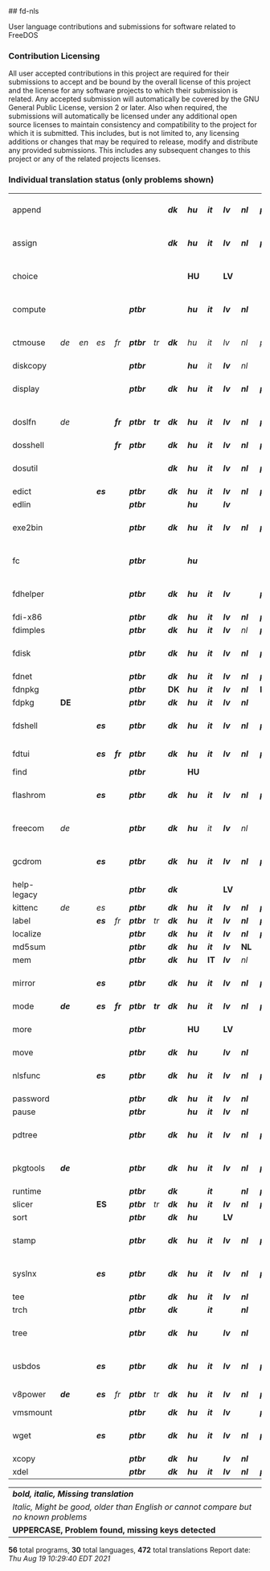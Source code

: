 <html><body>
## fd-nls

User language contributions and submissions for software related to FreeDOS

### Contribution Licensing

All user accepted contributions in this project are required for their
submissions to accept and be bound by the overall license of this project and
the license for any software projects to which their submission is related.
Any accepted submission will automatically be covered by the GNU General
Public License, version 2 or later. Also when required, the submissions will
automatically be licensed under any additional open source licenses to
maintain consistency and compatibility to the project for which it is
submitted. This includes, but is not limited to, any licensing additions or
changes that may be required to release, modify and distribute any provided
submissions. This includes any subsequent changes to this project or any of
the related projects licenses.

### Individual translation status (only problems shown)
<table>
<tr><td>append</td><td>&nbsp;</td><td>&nbsp;</td><td>&nbsp;</td><td>&nbsp;</td><td>&nbsp;</td><td>&nbsp;</td><td><b><i>dk</i></b></td><td><b><i>hu</i></b></td><td><b><i>it</i></b></td><td><b><i>lv</i></b></td><td><b><i>nl</i></b></td><td><b><i>pl</i></b></td><td><b><i>pt</i></b></td><td><b><i>sl</i></b></td><td><b><i>sv</i></b></td><td><b><i>cz</i></b></td><td><b><i>ru</i></b></td><td><b><i>br</i></b></td><td><b><i>sk</i></b></td><td><b><i>da</i></b></td><td><b><i>eo</i></b></td><td><b><i>eu</i></b></td><td><b><i>fi</i></b></td><td><b><i>is</i></b></td><td><b><i>ja</i></b></td><td><b><i>la</i></b></td><td><b><i>no</i></b></td><td><b><i>si</i></b></td><td><b><i>rs</i></b></td><td><b><i>ua</i></b></td><td><i>(compare 'help' manually)</i></td></tr>
<tr><td>assign</td><td>&nbsp;</td><td>&nbsp;</td><td>&nbsp;</td><td>&nbsp;</td><td>&nbsp;</td><td>&nbsp;</td><td><b><i>dk</i></b></td><td><b><i>hu</i></b></td><td><b><i>it</i></b></td><td><b><i>lv</i></b></td><td><b><i>nl</i></b></td><td><b><i>pl</i></b></td><td><b><i>pt</i></b></td><td><b><i>sl</i></b></td><td><b><i>sv</i></b></td><td><b><i>cz</i></b></td><td><b><i>ru</i></b></td><td><b><i>br</i></b></td><td><b><i>sk</i></b></td><td><b><i>da</i></b></td><td><b><i>eo</i></b></td><td><b><i>eu</i></b></td><td><b><i>fi</i></b></td><td><b><i>is</i></b></td><td><b><i>ja</i></b></td><td><b><i>la</i></b></td><td><b><i>no</i></b></td><td><b><i>si</i></b></td><td><b><i>rs</i></b></td><td><b><i>ua</i></b></td><td><i>(compare 'help' manually)</i></td></tr>
<tr><td>choice</td><td>&nbsp;</td><td>&nbsp;</td><td>&nbsp;</td><td>&nbsp;</td><td>&nbsp;</td><td>&nbsp;</td><td>&nbsp;</td><td><b>HU</b></td><td>&nbsp;</td><td><b>LV</b></td><td>&nbsp;</td><td>&nbsp;</td><td>&nbsp;</td><td>&nbsp;</td><td><b>SV</b></td><td><b><i>cz</i></b></td><td><b><i>ru</i></b></td><td><b><i>br</i></b></td><td><b><i>sk</i></b></td><td><b><i>da</i></b></td><td><b><i>eo</i></b></td><td><b><i>eu</i></b></td><td><b><i>fi</i></b></td><td><b><i>is</i></b></td><td><b><i>ja</i></b></td><td><b><i>la</i></b></td><td><b><i>no</i></b></td><td><b><i>si</i></b></td><td><b><i>rs</i></b></td><td><b><i>ua</i></b></td><td><i>(compare 'help' manually)</i></td></tr>
<tr><td>compute</td><td>&nbsp;</td><td>&nbsp;</td><td>&nbsp;</td><td>&nbsp;</td><td><b><i>ptbr</i></b></td><td>&nbsp;</td><td>&nbsp;</td><td><b><i>hu</i></b></td><td><b><i>it</i></b></td><td><b><i>lv</i></b></td><td><b><i>nl</i></b></td><td>&nbsp;</td><td>&nbsp;</td><td>&nbsp;</td><td><b><i>sv</i></b></td><td>&nbsp;</td><td><i>ru</i></td><td><b><i>br</i></b></td><td><b><i>sk</i></b></td><td><b><i>da</i></b></td><td><b><i>eo</i></b></td><td><b><i>eu</i></b></td><td><b><i>fi</i></b></td><td><b><i>is</i></b></td><td><b><i>ja</i></b></td><td><b><i>la</i></b></td><td><b><i>no</i></b></td><td><b><i>si</i></b></td><td><b><i>rs</i></b></td><td><b><i>ua</i></b></td><td><i>(compare 'nls' manually)</i></td></tr>
<tr><td>ctmouse</td><td><i>de</i></td><td><i>en</i></td><td><i>es</i></td><td><i>fr</i></td><td><b><i>ptbr</i></b></td><td><i>tr</i></td><td><b><i>dk</i></b></td><td><i>hu</i></td><td><i>it</i></td><td><i>lv</i></td><td><i>nl</i></td><td><i>pl</i></td><td><i>pt</i></td><td><b><i>sl</i></b></td><td><b><i>sv</i></b></td><td><b><i>cz</i></b></td><td><b><i>ru</i></b></td><td><i>br</i></td><td><i>sk</i></td><td><b><i>da</i></b></td><td><b><i>eo</i></b></td><td><b><i>eu</i></b></td><td><b><i>fi</i></b></td><td><b><i>is</i></b></td><td><b><i>ja</i></b></td><td><b><i>la</i></b></td><td><b><i>no</i></b></td><td><b><i>si</i></b></td><td><b><i>rs</i></b></td><td><b><i>ua</i></b></td><td><i>(compare 'source' manually)</i></td></tr>
<tr><td>diskcopy</td><td>&nbsp;</td><td>&nbsp;</td><td>&nbsp;</td><td>&nbsp;</td><td><b><i>ptbr</i></b></td><td>&nbsp;</td><td>&nbsp;</td><td><b><i>hu</i></b></td><td><i>it</i></td><td><b><i>lv</i></b></td><td><i>nl</i></td><td>&nbsp;</td><td><b><i>pt</i></b></td><td>&nbsp;</td><td><b><i>sv</i></b></td><td><b><i>cz</i></b></td><td><b><i>ru</i></b></td><td><b><i>br</i></b></td><td><b><i>sk</i></b></td><td><b><i>da</i></b></td><td><b><i>eo</i></b></td><td><b><i>eu</i></b></td><td><b><i>fi</i></b></td><td><b><i>is</i></b></td><td><b><i>ja</i></b></td><td><b><i>la</i></b></td><td><b><i>no</i></b></td><td><b><i>si</i></b></td><td><b><i>rs</i></b></td><td><b><i>ua</i></b></td><td><b><i>!!</i></b></td></tr>
<tr><td>display</td><td>&nbsp;</td><td>&nbsp;</td><td>&nbsp;</td><td>&nbsp;</td><td><b><i>ptbr</i></b></td><td>&nbsp;</td><td><b><i>dk</i></b></td><td><b><i>hu</i></b></td><td><b><i>it</i></b></td><td><b><i>lv</i></b></td><td><b><i>nl</i></b></td><td><b><i>pl</i></b></td><td><b><i>pt</i></b></td><td><b><i>sl</i></b></td><td><b><i>sv</i></b></td><td><b><i>cz</i></b></td><td><b><i>ru</i></b></td><td><b><i>br</i></b></td><td><b><i>sk</i></b></td><td><b><i>da</i></b></td><td><b><i>eo</i></b></td><td><b><i>eu</i></b></td><td><b><i>fi</i></b></td><td><b><i>is</i></b></td><td><b><i>ja</i></b></td><td><b><i>la</i></b></td><td><b><i>no</i></b></td><td><b><i>si</i></b></td><td><b><i>rs</i></b></td><td><b><i>ua</i></b></td><td><i>(compare 'source' manually)</i></td></tr>
<tr><td>doslfn</td><td><i>de</i></td><td>&nbsp;</td><td>&nbsp;</td><td><b><i>fr</i></b></td><td><b><i>ptbr</i></b></td><td><b><i>tr</i></b></td><td><b><i>dk</i></b></td><td><b><i>hu</i></b></td><td><b><i>it</i></b></td><td><b><i>lv</i></b></td><td><b><i>nl</i></b></td><td><b><i>pl</i></b></td><td><b><i>pt</i></b></td><td><b><i>sl</i></b></td><td><b><i>sv</i></b></td><td><b><i>cz</i></b></td><td><b><i>ru</i></b></td><td><b><i>br</i></b></td><td><b><i>sk</i></b></td><td><b><i>da</i></b></td><td><b><i>eo</i></b></td><td><b><i>eu</i></b></td><td><b><i>fi</i></b></td><td><b><i>is</i></b></td><td><b><i>ja</i></b></td><td><b><i>la</i></b></td><td><b><i>no</i></b></td><td><b><i>si</i></b></td><td><b><i>rs</i></b></td><td><b><i>ua</i></b></td><td><i>(compare 'help' manually)</i></td></tr>
<tr><td>dosshell</td><td>&nbsp;</td><td>&nbsp;</td><td>&nbsp;</td><td><b><i>fr</i></b></td><td><b><i>ptbr</i></b></td><td>&nbsp;</td><td><b><i>dk</i></b></td><td><b><i>hu</i></b></td><td><b><i>it</i></b></td><td><b><i>lv</i></b></td><td><b><i>nl</i></b></td><td><b><i>pl</i></b></td><td><b><i>pt</i></b></td><td><b><i>sl</i></b></td><td><b><i>sv</i></b></td><td><b><i>cz</i></b></td><td><b><i>ru</i></b></td><td><b><i>br</i></b></td><td><b><i>sk</i></b></td><td><b><i>da</i></b></td><td><b><i>eo</i></b></td><td><b><i>eu</i></b></td><td><b><i>fi</i></b></td><td><b><i>is</i></b></td><td><b><i>ja</i></b></td><td><b><i>la</i></b></td><td><b><i>no</i></b></td><td><b><i>si</i></b></td><td><b><i>rs</i></b></td><td><b><i>ua</i></b></td><td><b><i>!!</i></b></td></tr>
<tr><td>dosutil</td><td>&nbsp;</td><td>&nbsp;</td><td>&nbsp;</td><td>&nbsp;</td><td>&nbsp;</td><td>&nbsp;</td><td><b><i>dk</i></b></td><td><b><i>hu</i></b></td><td><b><i>it</i></b></td><td><b><i>lv</i></b></td><td><b><i>nl</i></b></td><td><b><i>pl</i></b></td><td><b><i>pt</i></b></td><td><b><i>sl</i></b></td><td><b><i>sv</i></b></td><td><b><i>cz</i></b></td><td><b><i>ru</i></b></td><td><b><i>br</i></b></td><td><b><i>sk</i></b></td><td><b><i>da</i></b></td><td><b><i>eo</i></b></td><td><b><i>eu</i></b></td><td><b><i>fi</i></b></td><td><b><i>is</i></b></td><td><b><i>ja</i></b></td><td><b><i>la</i></b></td><td><b><i>no</i></b></td><td><b><i>si</i></b></td><td><b><i>rs</i></b></td><td><b><i>ua</i></b></td><td><i>(compare 'help' manually)</i></td></tr>
<tr><td>edict</td><td>&nbsp;</td><td>&nbsp;</td><td><b><i>es</i></b></td><td>&nbsp;</td><td><b><i>ptbr</i></b></td><td>&nbsp;</td><td><b><i>dk</i></b></td><td><b><i>hu</i></b></td><td><b><i>it</i></b></td><td><b><i>lv</i></b></td><td><b><i>nl</i></b></td><td><b><i>pl</i></b></td><td><b><i>pt</i></b></td><td><b><i>sl</i></b></td><td><b><i>sv</i></b></td><td><b><i>cz</i></b></td><td><b><i>ru</i></b></td><td><b><i>br</i></b></td><td><b><i>sk</i></b></td><td><b><i>da</i></b></td><td><b><i>eo</i></b></td><td><b><i>eu</i></b></td><td><b><i>fi</i></b></td><td><b><i>is</i></b></td><td><b><i>ja</i></b></td><td><b><i>la</i></b></td><td><b><i>no</i></b></td><td><b><i>si</i></b></td><td><b><i>rs</i></b></td><td><b><i>ua</i></b></td><td><b><i>!!</i></b></td></tr>
<tr><td>edlin</td><td>&nbsp;</td><td>&nbsp;</td><td>&nbsp;</td><td>&nbsp;</td><td><b><i>ptbr</i></b></td><td>&nbsp;</td><td>&nbsp;</td><td><b><i>hu</i></b></td><td>&nbsp;</td><td><b><i>lv</i></b></td><td>&nbsp;</td><td>&nbsp;</td><td>&nbsp;</td><td>&nbsp;</td><td>&nbsp;</td><td><b><i>cz</i></b></td><td><b><i>ru</i></b></td><td><b><i>br</i></b></td><td><b><i>sk</i></b></td><td>&nbsp;</td><td>&nbsp;</td><td>&nbsp;</td><td>&nbsp;</td><td>&nbsp;</td><td><b>JA</b></td><td>&nbsp;</td><td>&nbsp;</td><td><b><i>si</i></b></td><td><b><i>rs</i></b></td><td><b><i>ua</i></b></td><td><b><i>!!</i></b></td></tr>
<tr><td>exe2bin</td><td>&nbsp;</td><td>&nbsp;</td><td>&nbsp;</td><td>&nbsp;</td><td><b><i>ptbr</i></b></td><td>&nbsp;</td><td><b><i>dk</i></b></td><td><b><i>hu</i></b></td><td><b><i>it</i></b></td><td><b><i>lv</i></b></td><td><b><i>nl</i></b></td><td><b><i>pl</i></b></td><td><b><i>pt</i></b></td><td><b><i>sl</i></b></td><td><b><i>sv</i></b></td><td><b><i>cz</i></b></td><td><b><i>ru</i></b></td><td><b><i>br</i></b></td><td><b><i>sk</i></b></td><td><b><i>da</i></b></td><td><b><i>eo</i></b></td><td><b><i>eu</i></b></td><td><b><i>fi</i></b></td><td><b><i>is</i></b></td><td><b><i>ja</i></b></td><td><b><i>la</i></b></td><td><b><i>no</i></b></td><td><b><i>si</i></b></td><td><b><i>rs</i></b></td><td><b><i>ua</i></b></td><td><i>(compare 'help' manually)</i></td></tr>
<tr><td>fc</td><td>&nbsp;</td><td>&nbsp;</td><td>&nbsp;</td><td>&nbsp;</td><td><b><i>ptbr</i></b></td><td>&nbsp;</td><td>&nbsp;</td><td><b><i>hu</i></b></td><td>&nbsp;</td><td>&nbsp;</td><td>&nbsp;</td><td>&nbsp;</td><td><b><i>pt</i></b></td><td>&nbsp;</td><td>&nbsp;</td><td><b><i>cz</i></b></td><td><b><i>ru</i></b></td><td><b><i>br</i></b></td><td><b><i>sk</i></b></td><td><b><i>da</i></b></td><td><b><i>eo</i></b></td><td><b><i>eu</i></b></td><td><b><i>fi</i></b></td><td><b><i>is</i></b></td><td><b><i>ja</i></b></td><td><b><i>la</i></b></td><td><b><i>no</i></b></td><td><b><i>si</i></b></td><td><b><i>rs</i></b></td><td><b><i>ua</i></b></td><td><i>(compare 'help' manually)</i></td></tr>
<tr><td>fdhelper</td><td>&nbsp;</td><td>&nbsp;</td><td>&nbsp;</td><td>&nbsp;</td><td><b><i>ptbr</i></b></td><td>&nbsp;</td><td><b><i>dk</i></b></td><td><b><i>hu</i></b></td><td><b><i>it</i></b></td><td><b><i>lv</i></b></td><td>&nbsp;</td><td><b><i>pl</i></b></td><td><b><i>pt</i></b></td><td><b><i>sl</i></b></td><td><b><i>sv</i></b></td><td><b><i>cz</i></b></td><td><b><i>ru</i></b></td><td><b><i>br</i></b></td><td><b><i>sk</i></b></td><td><b><i>da</i></b></td><td>&nbsp;</td><td><b><i>eu</i></b></td><td><b><i>fi</i></b></td><td><b><i>is</i></b></td><td><b><i>ja</i></b></td><td><b><i>la</i></b></td><td><b><i>no</i></b></td><td><b><i>si</i></b></td><td><b><i>rs</i></b></td><td><b><i>ua</i></b></td><td><i>(compare 'help' manually)</i></td></tr>
<tr><td>fdi-x86</td><td>&nbsp;</td><td>&nbsp;</td><td>&nbsp;</td><td>&nbsp;</td><td><b><i>ptbr</i></b></td><td>&nbsp;</td><td><b><i>dk</i></b></td><td><b><i>hu</i></b></td><td><b><i>it</i></b></td><td><b><i>lv</i></b></td><td><b><i>nl</i></b></td><td><b><i>pl</i></b></td><td><b><i>pt</i></b></td><td><b><i>sl</i></b></td><td><b><i>sv</i></b></td><td><b><i>cz</i></b></td><td><b><i>ru</i></b></td><td><b><i>br</i></b></td><td><b><i>sk</i></b></td><td><b><i>da</i></b></td><td><b><i>eo</i></b></td><td><b><i>eu</i></b></td><td><b><i>fi</i></b></td><td><b><i>is</i></b></td><td><b><i>ja</i></b></td><td><b><i>la</i></b></td><td><b><i>no</i></b></td><td><b><i>si</i></b></td><td><b><i>rs</i></b></td><td><b><i>ua</i></b></td><td><b><i>!!</i></b></td></tr>
<tr><td>fdimples</td><td>&nbsp;</td><td>&nbsp;</td><td>&nbsp;</td><td>&nbsp;</td><td><b><i>ptbr</i></b></td><td>&nbsp;</td><td><b><i>dk</i></b></td><td><b><i>hu</i></b></td><td><b><i>it</i></b></td><td><b><i>lv</i></b></td><td><i>nl</i></td><td><b><i>pl</i></b></td><td><b><i>pt</i></b></td><td><b><i>sl</i></b></td><td><b><i>sv</i></b></td><td><b><i>cz</i></b></td><td><i>ru</i></td><td><b><i>br</i></b></td><td><b><i>sk</i></b></td><td><b><i>da</i></b></td><td>&nbsp;</td><td><b><i>eu</i></b></td><td><b><i>fi</i></b></td><td><b><i>is</i></b></td><td><b><i>ja</i></b></td><td><b><i>la</i></b></td><td><b><i>no</i></b></td><td><b><i>si</i></b></td><td><b><i>rs</i></b></td><td><b><i>ua</i></b></td><td><b><i>!!</i></b></td></tr>
<tr><td>fdisk</td><td>&nbsp;</td><td>&nbsp;</td><td>&nbsp;</td><td>&nbsp;</td><td><b><i>ptbr</i></b></td><td>&nbsp;</td><td><b><i>dk</i></b></td><td><b><i>hu</i></b></td><td><b><i>it</i></b></td><td><b><i>lv</i></b></td><td><b><i>nl</i></b></td><td><b><i>pl</i></b></td><td><b><i>pt</i></b></td><td><b><i>sl</i></b></td><td><b><i>sv</i></b></td><td><b><i>cz</i></b></td><td><b><i>ru</i></b></td><td><b><i>br</i></b></td><td><b><i>sk</i></b></td><td><b><i>da</i></b></td><td><b><i>eo</i></b></td><td><b><i>eu</i></b></td><td><b><i>fi</i></b></td><td><b><i>is</i></b></td><td><b><i>ja</i></b></td><td><b><i>la</i></b></td><td><b><i>no</i></b></td><td><b><i>si</i></b></td><td><b><i>rs</i></b></td><td><b><i>ua</i></b></td><td><i>(compare 'help' manually)</i></td></tr>
<tr><td>fdnet</td><td>&nbsp;</td><td>&nbsp;</td><td>&nbsp;</td><td>&nbsp;</td><td><b><i>ptbr</i></b></td><td>&nbsp;</td><td><b><i>dk</i></b></td><td><b><i>hu</i></b></td><td><b><i>it</i></b></td><td><b><i>lv</i></b></td><td><b><i>nl</i></b></td><td><b><i>pl</i></b></td><td><b><i>pt</i></b></td><td><b><i>sl</i></b></td><td><b><i>sv</i></b></td><td><b><i>cz</i></b></td><td><b><i>ru</i></b></td><td><b><i>br</i></b></td><td><b><i>sk</i></b></td><td><b><i>da</i></b></td><td><b><i>eo</i></b></td><td><b><i>eu</i></b></td><td><b><i>fi</i></b></td><td><b><i>is</i></b></td><td><b><i>ja</i></b></td><td><b><i>la</i></b></td><td><b><i>no</i></b></td><td><b><i>si</i></b></td><td><b><i>rs</i></b></td><td><b><i>ua</i></b></td><td><b><i>!!</i></b></td></tr>
<tr><td>fdnpkg</td><td>&nbsp;</td><td>&nbsp;</td><td>&nbsp;</td><td>&nbsp;</td><td><b><i>ptbr</i></b></td><td>&nbsp;</td><td><b>DK</b></td><td><b><i>hu</i></b></td><td><b><i>it</i></b></td><td><b><i>lv</i></b></td><td><b><i>nl</i></b></td><td><b>PL</b></td><td><b><i>pt</i></b></td><td><b>SL</b></td><td><b><i>sv</i></b></td><td><b><i>cz</i></b></td><td><b><i>ru</i></b></td><td><b><i>br</i></b></td><td><b><i>sk</i></b></td><td><b><i>da</i></b></td><td><b><i>eo</i></b></td><td><b><i>eu</i></b></td><td><b><i>fi</i></b></td><td><b><i>is</i></b></td><td><b><i>ja</i></b></td><td><b><i>la</i></b></td><td><b><i>no</i></b></td><td><b>SI</b></td><td><b><i>rs</i></b></td><td><b><i>ua</i></b></td><td><b><i>!!</i></b></td></tr>
<tr><td>fdpkg</td><td><b>DE</b></td><td>&nbsp;</td><td>&nbsp;</td><td>&nbsp;</td><td><b><i>ptbr</i></b></td><td>&nbsp;</td><td><b><i>dk</i></b></td><td><b><i>hu</i></b></td><td><b><i>it</i></b></td><td><b><i>lv</i></b></td><td><b><i>nl</i></b></td><td>&nbsp;</td><td><b><i>pt</i></b></td><td><b><i>sl</i></b></td><td><b><i>sv</i></b></td><td><b><i>cz</i></b></td><td><b><i>ru</i></b></td><td><b><i>br</i></b></td><td><b><i>sk</i></b></td><td><b><i>da</i></b></td><td><b><i>eo</i></b></td><td><b><i>eu</i></b></td><td><b><i>fi</i></b></td><td><b><i>is</i></b></td><td><b><i>ja</i></b></td><td><b><i>la</i></b></td><td><b><i>no</i></b></td><td><b><i>si</i></b></td><td><b><i>rs</i></b></td><td><b><i>ua</i></b></td><td><b><i>!!</i></b></td></tr>
<tr><td>fdshell</td><td>&nbsp;</td><td>&nbsp;</td><td><b><i>es</i></b></td><td>&nbsp;</td><td><b><i>ptbr</i></b></td><td>&nbsp;</td><td><b><i>dk</i></b></td><td><b><i>hu</i></b></td><td><b><i>it</i></b></td><td><b><i>lv</i></b></td><td><b><i>nl</i></b></td><td><b><i>pl</i></b></td><td><b><i>pt</i></b></td><td><b><i>sl</i></b></td><td><b><i>sv</i></b></td><td><b><i>cz</i></b></td><td><b><i>ru</i></b></td><td><b><i>br</i></b></td><td><b><i>sk</i></b></td><td><b><i>da</i></b></td><td><b><i>eo</i></b></td><td><b><i>eu</i></b></td><td><b><i>fi</i></b></td><td><b><i>is</i></b></td><td><b><i>ja</i></b></td><td><b><i>la</i></b></td><td><b><i>no</i></b></td><td><b><i>si</i></b></td><td><b><i>rs</i></b></td><td><b><i>ua</i></b></td><td><i>(compare 'help' manually)</i></td></tr>
<tr><td>fdtui</td><td>&nbsp;</td><td>&nbsp;</td><td><b><i>es</i></b></td><td><b><i>fr</i></b></td><td><b><i>ptbr</i></b></td><td>&nbsp;</td><td><b><i>dk</i></b></td><td><b><i>hu</i></b></td><td><b><i>it</i></b></td><td><b><i>lv</i></b></td><td><b><i>nl</i></b></td><td><b><i>pl</i></b></td><td><b><i>pt</i></b></td><td><b><i>sl</i></b></td><td><b><i>sv</i></b></td><td><b><i>cz</i></b></td><td><b><i>ru</i></b></td><td><b><i>br</i></b></td><td><b><i>sk</i></b></td><td><b><i>da</i></b></td><td><b><i>eo</i></b></td><td><b><i>eu</i></b></td><td><b><i>fi</i></b></td><td><b><i>is</i></b></td><td><b><i>ja</i></b></td><td><b><i>la</i></b></td><td><b><i>no</i></b></td><td><b><i>si</i></b></td><td><b><i>rs</i></b></td><td><b><i>ua</i></b></td><td><i>(compare manually)</i></td></tr>
<tr><td>find</td><td>&nbsp;</td><td>&nbsp;</td><td>&nbsp;</td><td>&nbsp;</td><td><b><i>ptbr</i></b></td><td>&nbsp;</td><td>&nbsp;</td><td><b>HU</b></td><td>&nbsp;</td><td>&nbsp;</td><td>&nbsp;</td><td>&nbsp;</td><td>&nbsp;</td><td>&nbsp;</td><td><b>SV</b></td><td><b><i>cz</i></b></td><td>&nbsp;</td><td><b><i>br</i></b></td><td><b><i>sk</i></b></td><td><b><i>da</i></b></td><td><b><i>eo</i></b></td><td><b><i>eu</i></b></td><td><b><i>fi</i></b></td><td><b><i>is</i></b></td><td><b><i>ja</i></b></td><td><b><i>la</i></b></td><td><b><i>no</i></b></td><td><b><i>si</i></b></td><td><b><i>rs</i></b></td><td><b><i>ua</i></b></td><td><b><i>!!</i></b></td></tr>
<tr><td>flashrom</td><td>&nbsp;</td><td>&nbsp;</td><td><b><i>es</i></b></td><td>&nbsp;</td><td><b><i>ptbr</i></b></td><td>&nbsp;</td><td><b><i>dk</i></b></td><td><b><i>hu</i></b></td><td><b><i>it</i></b></td><td><b><i>lv</i></b></td><td><b><i>nl</i></b></td><td><b><i>pl</i></b></td><td><b><i>pt</i></b></td><td><b><i>sl</i></b></td><td><b><i>sv</i></b></td><td><b><i>cz</i></b></td><td><b><i>ru</i></b></td><td><b><i>br</i></b></td><td><b><i>sk</i></b></td><td><b><i>da</i></b></td><td><b><i>eo</i></b></td><td><b><i>eu</i></b></td><td><b><i>fi</i></b></td><td><b><i>is</i></b></td><td><b><i>ja</i></b></td><td><b><i>la</i></b></td><td><b><i>no</i></b></td><td><b><i>si</i></b></td><td><b><i>rs</i></b></td><td><b><i>ua</i></b></td><td><i>(compare 'help' manually)</i></td></tr>
<tr><td>freecom</td><td><i>de</i></td><td>&nbsp;</td><td>&nbsp;</td><td>&nbsp;</td><td><b><i>ptbr</i></b></td><td>&nbsp;</td><td><b><i>dk</i></b></td><td><b><i>hu</i></b></td><td><i>it</i></td><td><b><i>lv</i></b></td><td><i>nl</i></td><td>&nbsp;</td><td><b><i>pt</i></b></td><td><i>sl</i></td><td><i>sv</i></td><td><b><i>cz</i></b></td><td><i>ru</i></td><td><b><i>br</i></b></td><td><b><i>sk</i></b></td><td><b><i>da</i></b></td><td><b><i>eo</i></b></td><td><b><i>eu</i></b></td><td><b><i>fi</i></b></td><td><b><i>is</i></b></td><td><b><i>ja</i></b></td><td><b><i>la</i></b></td><td><b><i>no</i></b></td><td><b><i>si</i></b></td><td><i>rs</i></td><td><i>ua</i></td><td><i>(compare 'source' manually)</i></td></tr>
<tr><td>gcdrom</td><td>&nbsp;</td><td>&nbsp;</td><td><b><i>es</i></b></td><td>&nbsp;</td><td><b><i>ptbr</i></b></td><td>&nbsp;</td><td><b><i>dk</i></b></td><td><b><i>hu</i></b></td><td><b><i>it</i></b></td><td><b><i>lv</i></b></td><td><b><i>nl</i></b></td><td><b><i>pl</i></b></td><td><b><i>pt</i></b></td><td><b><i>sl</i></b></td><td><b><i>sv</i></b></td><td><b><i>cz</i></b></td><td><b><i>ru</i></b></td><td><b><i>br</i></b></td><td><b><i>sk</i></b></td><td><b><i>da</i></b></td><td><b><i>eo</i></b></td><td><b><i>eu</i></b></td><td><b><i>fi</i></b></td><td><b><i>is</i></b></td><td><b><i>ja</i></b></td><td><b><i>la</i></b></td><td><b><i>no</i></b></td><td><b><i>si</i></b></td><td><b><i>rs</i></b></td><td><b><i>ua</i></b></td><td><i>(compare 'source' manually)</i></td></tr>
<tr><td>help-legacy</td><td>&nbsp;</td><td>&nbsp;</td><td>&nbsp;</td><td>&nbsp;</td><td><b><i>ptbr</i></b></td><td>&nbsp;</td><td><b><i>dk</i></b></td><td>&nbsp;</td><td>&nbsp;</td><td><b>LV</b></td><td>&nbsp;</td><td>&nbsp;</td><td>&nbsp;</td><td>&nbsp;</td><td><b><i>sv</i></b></td><td><b><i>cz</i></b></td><td>&nbsp;</td><td><b><i>br</i></b></td><td><b><i>sk</i></b></td><td><b><i>da</i></b></td><td><b><i>eo</i></b></td><td><b><i>eu</i></b></td><td><b><i>fi</i></b></td><td><b><i>is</i></b></td><td><b><i>ja</i></b></td><td><b><i>la</i></b></td><td><b><i>no</i></b></td><td><b><i>si</i></b></td><td><b><i>rs</i></b></td><td><b><i>ua</i></b></td><td><b><i>!!</i></b></td></tr>
<tr><td>kittenc</td><td><i>de</i></td><td>&nbsp;</td><td><i>es</i></td><td>&nbsp;</td><td><b><i>ptbr</i></b></td><td>&nbsp;</td><td><b><i>dk</i></b></td><td><b><i>hu</i></b></td><td><b><i>it</i></b></td><td><b><i>lv</i></b></td><td><b><i>nl</i></b></td><td><b><i>pl</i></b></td><td><b><i>pt</i></b></td><td><b><i>sl</i></b></td><td><b><i>sv</i></b></td><td><b><i>cz</i></b></td><td><b><i>ru</i></b></td><td><b><i>br</i></b></td><td><b><i>sk</i></b></td><td><b><i>da</i></b></td><td><b><i>eo</i></b></td><td><b><i>eu</i></b></td><td><b><i>fi</i></b></td><td><b><i>is</i></b></td><td><b><i>ja</i></b></td><td><b><i>la</i></b></td><td><b><i>no</i></b></td><td><b><i>si</i></b></td><td><b><i>rs</i></b></td><td><b><i>ua</i></b></td><td><b><i>!!</i></b></td></tr>
<tr><td>label</td><td>&nbsp;</td><td>&nbsp;</td><td><b><i>es</i></b></td><td><i>fr</i></td><td><b><i>ptbr</i></b></td><td><i>tr</i></td><td><b><i>dk</i></b></td><td><b><i>hu</i></b></td><td><b><i>it</i></b></td><td><b><i>lv</i></b></td><td><b><i>nl</i></b></td><td><b><i>pl</i></b></td><td><b><i>pt</i></b></td><td><b><i>sl</i></b></td><td><b><i>sv</i></b></td><td><b><i>cz</i></b></td><td><b><i>ru</i></b></td><td><b><i>br</i></b></td><td><b><i>sk</i></b></td><td><b><i>da</i></b></td><td><b><i>eo</i></b></td><td><b><i>eu</i></b></td><td><b><i>fi</i></b></td><td><b><i>is</i></b></td><td><b><i>ja</i></b></td><td><b><i>la</i></b></td><td><b><i>no</i></b></td><td><b><i>si</i></b></td><td><b><i>rs</i></b></td><td><b><i>ua</i></b></td><td><b><i>!!</i></b></td></tr>
<tr><td>localize</td><td>&nbsp;</td><td>&nbsp;</td><td>&nbsp;</td><td>&nbsp;</td><td><b><i>ptbr</i></b></td><td>&nbsp;</td><td><b><i>dk</i></b></td><td><b><i>hu</i></b></td><td><b><i>it</i></b></td><td><b><i>lv</i></b></td><td><b><i>nl</i></b></td><td><b><i>pl</i></b></td><td><b><i>pt</i></b></td><td><b><i>sl</i></b></td><td><b><i>sv</i></b></td><td><b><i>cz</i></b></td><td><b><i>ru</i></b></td><td><b><i>br</i></b></td><td><b><i>sk</i></b></td><td><b><i>da</i></b></td><td><b><i>eo</i></b></td><td><b><i>eu</i></b></td><td><b><i>fi</i></b></td><td><b><i>is</i></b></td><td><b><i>ja</i></b></td><td><b><i>la</i></b></td><td><b><i>no</i></b></td><td><b><i>si</i></b></td><td><b><i>rs</i></b></td><td><b><i>ua</i></b></td><td><b><i>!!</i></b></td></tr>
<tr><td>md5sum</td><td>&nbsp;</td><td>&nbsp;</td><td>&nbsp;</td><td>&nbsp;</td><td><b><i>ptbr</i></b></td><td>&nbsp;</td><td><b><i>dk</i></b></td><td><b><i>hu</i></b></td><td><b><i>it</i></b></td><td><b><i>lv</i></b></td><td><b>NL</b></td><td>&nbsp;</td><td><b><i>pt</i></b></td><td><b><i>sl</i></b></td><td><b><i>sv</i></b></td><td><b><i>cz</i></b></td><td><b><i>ru</i></b></td><td><b><i>br</i></b></td><td><b><i>sk</i></b></td><td><b><i>da</i></b></td><td><b><i>eo</i></b></td><td><b><i>eu</i></b></td><td><b><i>fi</i></b></td><td><b><i>is</i></b></td><td><b><i>ja</i></b></td><td><b><i>la</i></b></td><td><b><i>no</i></b></td><td><b><i>si</i></b></td><td><b><i>rs</i></b></td><td><b><i>ua</i></b></td><td><b><i>!!</i></b></td></tr>
<tr><td>mem</td><td>&nbsp;</td><td>&nbsp;</td><td>&nbsp;</td><td>&nbsp;</td><td><b><i>ptbr</i></b></td><td>&nbsp;</td><td><b><i>dk</i></b></td><td><b><i>hu</i></b></td><td><b>IT</b></td><td><b><i>lv</i></b></td><td><i>nl</i></td><td>&nbsp;</td><td><b><i>pt</i></b></td><td>&nbsp;</td><td><b><i>sv</i></b></td><td><b><i>cz</i></b></td><td><b><i>ru</i></b></td><td><b><i>br</i></b></td><td><b><i>sk</i></b></td><td><b><i>da</i></b></td><td><b><i>eo</i></b></td><td><b><i>eu</i></b></td><td><b><i>fi</i></b></td><td><b><i>is</i></b></td><td><b><i>ja</i></b></td><td><b><i>la</i></b></td><td><b><i>no</i></b></td><td><b><i>si</i></b></td><td><b><i>rs</i></b></td><td><b><i>ua</i></b></td><td><b><i>!!</i></b></td></tr>
<tr><td>mirror</td><td>&nbsp;</td><td>&nbsp;</td><td><b><i>es</i></b></td><td>&nbsp;</td><td><b><i>ptbr</i></b></td><td>&nbsp;</td><td><b><i>dk</i></b></td><td><b><i>hu</i></b></td><td><b><i>it</i></b></td><td><b><i>lv</i></b></td><td><b><i>nl</i></b></td><td><b><i>pl</i></b></td><td><b><i>pt</i></b></td><td><b><i>sl</i></b></td><td><b><i>sv</i></b></td><td><b><i>cz</i></b></td><td><b><i>ru</i></b></td><td><b><i>br</i></b></td><td><b><i>sk</i></b></td><td><b><i>da</i></b></td><td><b><i>eo</i></b></td><td><b><i>eu</i></b></td><td><b><i>fi</i></b></td><td><b><i>is</i></b></td><td><b><i>ja</i></b></td><td><b><i>la</i></b></td><td><b><i>no</i></b></td><td><b><i>si</i></b></td><td><b><i>rs</i></b></td><td><b><i>ua</i></b></td><td><i>(compare 'help' manually)</i></td></tr>
<tr><td>mode</td><td><b><i>de</i></b></td><td>&nbsp;</td><td><b><i>es</i></b></td><td><b><i>fr</i></b></td><td><b><i>ptbr</i></b></td><td><b><i>tr</i></b></td><td><b><i>dk</i></b></td><td><b><i>hu</i></b></td><td><b><i>it</i></b></td><td><b><i>lv</i></b></td><td><b><i>nl</i></b></td><td><b><i>pl</i></b></td><td><b><i>pt</i></b></td><td><b><i>sl</i></b></td><td><b><i>sv</i></b></td><td><b><i>cz</i></b></td><td><b><i>ru</i></b></td><td><b><i>br</i></b></td><td><b><i>sk</i></b></td><td><b><i>da</i></b></td><td><b><i>eo</i></b></td><td><b><i>eu</i></b></td><td><b><i>fi</i></b></td><td><b><i>is</i></b></td><td><b><i>ja</i></b></td><td><b><i>la</i></b></td><td><b><i>no</i></b></td><td><b><i>si</i></b></td><td><b><i>rs</i></b></td><td><b><i>ua</i></b></td><td><b><i>!!</i></b></td></tr>
<tr><td>more</td><td>&nbsp;</td><td>&nbsp;</td><td>&nbsp;</td><td>&nbsp;</td><td><b><i>ptbr</i></b></td><td>&nbsp;</td><td>&nbsp;</td><td><b>HU</b></td><td>&nbsp;</td><td><b>LV</b></td><td>&nbsp;</td><td>&nbsp;</td><td>&nbsp;</td><td>&nbsp;</td><td><b>SV</b></td><td><b><i>cz</i></b></td><td>&nbsp;</td><td><b><i>br</i></b></td><td><b><i>sk</i></b></td><td><b><i>da</i></b></td><td>&nbsp;</td><td><b><i>eu</i></b></td><td><b><i>fi</i></b></td><td><b><i>is</i></b></td><td><b><i>ja</i></b></td><td><b><i>la</i></b></td><td><b><i>no</i></b></td><td><b><i>si</i></b></td><td><b><i>rs</i></b></td><td><b><i>ua</i></b></td><td><i>(compare 'help' manually)</i></td></tr>
<tr><td>move</td><td>&nbsp;</td><td>&nbsp;</td><td>&nbsp;</td><td>&nbsp;</td><td><b><i>ptbr</i></b></td><td>&nbsp;</td><td><b><i>dk</i></b></td><td><b><i>hu</i></b></td><td>&nbsp;</td><td><b><i>lv</i></b></td><td><b><i>nl</i></b></td><td>&nbsp;</td><td><b><i>pt</i></b></td><td>&nbsp;</td><td><b><i>sv</i></b></td><td><b><i>cz</i></b></td><td><b><i>ru</i></b></td><td><b><i>br</i></b></td><td><b><i>sk</i></b></td><td><b><i>da</i></b></td><td>&nbsp;</td><td><b><i>eu</i></b></td><td><b><i>fi</i></b></td><td><b><i>is</i></b></td><td><b><i>ja</i></b></td><td><b><i>la</i></b></td><td><b><i>no</i></b></td><td><b><i>si</i></b></td><td><b><i>rs</i></b></td><td><b><i>ua</i></b></td><td><b><i>!!</i></b></td></tr>
<tr><td>nlsfunc</td><td>&nbsp;</td><td>&nbsp;</td><td><b><i>es</i></b></td><td>&nbsp;</td><td><b><i>ptbr</i></b></td><td>&nbsp;</td><td><b><i>dk</i></b></td><td><b><i>hu</i></b></td><td><b><i>it</i></b></td><td><b><i>lv</i></b></td><td><b><i>nl</i></b></td><td><b><i>pl</i></b></td><td><b><i>pt</i></b></td><td><b><i>sl</i></b></td><td><b><i>sv</i></b></td><td><b><i>cz</i></b></td><td><b><i>ru</i></b></td><td><b><i>br</i></b></td><td><b><i>sk</i></b></td><td><b><i>da</i></b></td><td><b><i>eo</i></b></td><td><b><i>eu</i></b></td><td><b><i>fi</i></b></td><td><b><i>is</i></b></td><td><b><i>ja</i></b></td><td><b><i>la</i></b></td><td><b><i>no</i></b></td><td><b><i>si</i></b></td><td><b><i>rs</i></b></td><td><b><i>ua</i></b></td><td><i>(compare 'help' manually)</i></td></tr>
<tr><td>password</td><td>&nbsp;</td><td>&nbsp;</td><td>&nbsp;</td><td>&nbsp;</td><td><b><i>ptbr</i></b></td><td>&nbsp;</td><td><b><i>dk</i></b></td><td><b><i>hu</i></b></td><td><b><i>it</i></b></td><td><b><i>lv</i></b></td><td><b><i>nl</i></b></td><td>&nbsp;</td><td>&nbsp;</td><td><b><i>sl</i></b></td><td><b><i>sv</i></b></td><td><b><i>cz</i></b></td><td><b><i>ru</i></b></td><td><b><i>br</i></b></td><td><b><i>sk</i></b></td><td><b><i>da</i></b></td><td><b><i>eo</i></b></td><td><b><i>eu</i></b></td><td><b><i>fi</i></b></td><td><b><i>is</i></b></td><td><b><i>ja</i></b></td><td><b><i>la</i></b></td><td><b><i>no</i></b></td><td><b><i>si</i></b></td><td><b><i>rs</i></b></td><td><b><i>ua</i></b></td><td><b><i>!!</i></b></td></tr>
<tr><td>pause</td><td>&nbsp;</td><td>&nbsp;</td><td>&nbsp;</td><td>&nbsp;</td><td><b><i>ptbr</i></b></td><td>&nbsp;</td><td>&nbsp;</td><td><b><i>hu</i></b></td><td><b><i>it</i></b></td><td><b><i>lv</i></b></td><td><b><i>nl</i></b></td><td>&nbsp;</td><td>&nbsp;</td><td>&nbsp;</td><td>&nbsp;</td><td><b><i>cz</i></b></td><td>&nbsp;</td><td><b><i>br</i></b></td><td><b><i>sk</i></b></td><td><b><i>da</i></b></td><td><b><i>eo</i></b></td><td><b><i>eu</i></b></td><td><b><i>fi</i></b></td><td><b><i>is</i></b></td><td><b><i>ja</i></b></td><td><b><i>la</i></b></td><td><b><i>no</i></b></td><td><b><i>si</i></b></td><td><b><i>rs</i></b></td><td><b><i>ua</i></b></td><td><b><i>!!</i></b></td></tr>
<tr><td>pdtree</td><td>&nbsp;</td><td>&nbsp;</td><td>&nbsp;</td><td>&nbsp;</td><td><b><i>ptbr</i></b></td><td>&nbsp;</td><td><b><i>dk</i></b></td><td><b><i>hu</i></b></td><td><b><i>it</i></b></td><td><b><i>lv</i></b></td><td><b><i>nl</i></b></td><td><b><i>pl</i></b></td><td><b><i>pt</i></b></td><td><b><i>sl</i></b></td><td><b><i>sv</i></b></td><td><b><i>cz</i></b></td><td><b><i>ru</i></b></td><td><b><i>br</i></b></td><td><b><i>sk</i></b></td><td><b><i>da</i></b></td><td><b><i>eo</i></b></td><td><b><i>eu</i></b></td><td><b><i>fi</i></b></td><td><b><i>is</i></b></td><td><b><i>ja</i></b></td><td><b><i>la</i></b></td><td><b><i>no</i></b></td><td><b><i>si</i></b></td><td><b><i>rs</i></b></td><td><b><i>ua</i></b></td><td><i>(compare 'source' manually)</i></td></tr>
<tr><td>pkgtools</td><td><b><i>de</i></b></td><td>&nbsp;</td><td>&nbsp;</td><td>&nbsp;</td><td><b><i>ptbr</i></b></td><td>&nbsp;</td><td><b><i>dk</i></b></td><td><b><i>hu</i></b></td><td><b><i>it</i></b></td><td><b><i>lv</i></b></td><td><b><i>nl</i></b></td><td><b><i>pl</i></b></td><td><b><i>pt</i></b></td><td><b><i>sl</i></b></td><td><b><i>sv</i></b></td><td><b><i>cz</i></b></td><td><b><i>ru</i></b></td><td><b><i>br</i></b></td><td><b><i>sk</i></b></td><td><b><i>da</i></b></td><td><b><i>eo</i></b></td><td><b><i>eu</i></b></td><td><b><i>fi</i></b></td><td><b><i>is</i></b></td><td><b><i>ja</i></b></td><td><b><i>la</i></b></td><td><b><i>no</i></b></td><td><b><i>si</i></b></td><td><b><i>rs</i></b></td><td><b><i>ua</i></b></td><td><i>(compare 'doc' manually)</i></td></tr>
<tr><td>runtime</td><td>&nbsp;</td><td>&nbsp;</td><td>&nbsp;</td><td>&nbsp;</td><td><b><i>ptbr</i></b></td><td>&nbsp;</td><td><b><i>dk</i></b></td><td>&nbsp;</td><td><b><i>it</i></b></td><td>&nbsp;</td><td><b><i>nl</i></b></td><td><b><i>pl</i></b></td><td><b><i>pt</i></b></td><td><b><i>sl</i></b></td><td><b><i>sv</i></b></td><td><b><i>cz</i></b></td><td>&nbsp;</td><td><b><i>br</i></b></td><td><b><i>sk</i></b></td><td><b><i>da</i></b></td><td><b><i>eo</i></b></td><td><b><i>eu</i></b></td><td><b><i>fi</i></b></td><td><b><i>is</i></b></td><td><b><i>ja</i></b></td><td><b><i>la</i></b></td><td><b><i>no</i></b></td><td><b><i>si</i></b></td><td><b><i>rs</i></b></td><td><b><i>ua</i></b></td><td><b><i>!!</i></b></td></tr>
<tr><td>slicer</td><td>&nbsp;</td><td>&nbsp;</td><td><b>ES</b></td><td>&nbsp;</td><td><b><i>ptbr</i></b></td><td><i>tr</i></td><td><b><i>dk</i></b></td><td><b><i>hu</i></b></td><td><b><i>it</i></b></td><td><b><i>lv</i></b></td><td><b><i>nl</i></b></td><td><b><i>pl</i></b></td><td><b><i>pt</i></b></td><td><b><i>sl</i></b></td><td><b><i>sv</i></b></td><td><b><i>cz</i></b></td><td><b><i>ru</i></b></td><td><b><i>br</i></b></td><td><b><i>sk</i></b></td><td><b><i>da</i></b></td><td><b><i>eo</i></b></td><td><b><i>eu</i></b></td><td><b><i>fi</i></b></td><td><b><i>is</i></b></td><td><b><i>ja</i></b></td><td><b><i>la</i></b></td><td><b><i>no</i></b></td><td><b><i>si</i></b></td><td><b><i>rs</i></b></td><td><b><i>ua</i></b></td><td><b><i>!!</i></b></td></tr>
<tr><td>sort</td><td>&nbsp;</td><td>&nbsp;</td><td>&nbsp;</td><td>&nbsp;</td><td><b><i>ptbr</i></b></td><td>&nbsp;</td><td><b><i>dk</i></b></td><td><b><i>hu</i></b></td><td>&nbsp;</td><td><b>LV</b></td><td>&nbsp;</td><td>&nbsp;</td><td>&nbsp;</td><td>&nbsp;</td><td><b><i>sv</i></b></td><td><b><i>cz</i></b></td><td><b><i>ru</i></b></td><td><b><i>br</i></b></td><td><b><i>sk</i></b></td><td><b><i>da</i></b></td><td><b><i>eo</i></b></td><td><b><i>eu</i></b></td><td><b><i>fi</i></b></td><td><b><i>is</i></b></td><td><b><i>ja</i></b></td><td><b><i>la</i></b></td><td><b><i>no</i></b></td><td><b><i>si</i></b></td><td><b><i>rs</i></b></td><td><b><i>ua</i></b></td><td><b><i>!!</i></b></td></tr>
<tr><td>stamp</td><td>&nbsp;</td><td>&nbsp;</td><td>&nbsp;</td><td>&nbsp;</td><td><b><i>ptbr</i></b></td><td>&nbsp;</td><td><b><i>dk</i></b></td><td><b><i>hu</i></b></td><td><b><i>it</i></b></td><td><b><i>lv</i></b></td><td><b><i>nl</i></b></td><td><b><i>pl</i></b></td><td><b><i>pt</i></b></td><td><b><i>sl</i></b></td><td><b><i>sv</i></b></td><td><b><i>cz</i></b></td><td>&nbsp;</td><td><b><i>br</i></b></td><td><b><i>sk</i></b></td><td><b><i>da</i></b></td><td><b><i>eo</i></b></td><td><b><i>eu</i></b></td><td><b><i>fi</i></b></td><td><b><i>is</i></b></td><td><b><i>ja</i></b></td><td><b><i>la</i></b></td><td><b><i>no</i></b></td><td><b><i>si</i></b></td><td><b><i>rs</i></b></td><td><b><i>ua</i></b></td><td><i>(compare 'doc' manually)</i></td></tr>
<tr><td>syslnx</td><td>&nbsp;</td><td>&nbsp;</td><td><b><i>es</i></b></td><td>&nbsp;</td><td><b><i>ptbr</i></b></td><td>&nbsp;</td><td><b><i>dk</i></b></td><td><b><i>hu</i></b></td><td><b><i>it</i></b></td><td><b><i>lv</i></b></td><td><b><i>nl</i></b></td><td><b><i>pl</i></b></td><td><b><i>pt</i></b></td><td><b><i>sl</i></b></td><td><b><i>sv</i></b></td><td><b><i>cz</i></b></td><td><b><i>ru</i></b></td><td><b><i>br</i></b></td><td><b><i>sk</i></b></td><td><b><i>da</i></b></td><td><b><i>eo</i></b></td><td><b><i>eu</i></b></td><td><b><i>fi</i></b></td><td><b><i>is</i></b></td><td><b><i>ja</i></b></td><td><b><i>la</i></b></td><td><b><i>no</i></b></td><td><b><i>si</i></b></td><td><b><i>rs</i></b></td><td><b><i>ua</i></b></td><td><i>(compare 'help' manually)</i></td></tr>
<tr><td>tee</td><td>&nbsp;</td><td>&nbsp;</td><td>&nbsp;</td><td>&nbsp;</td><td><b><i>ptbr</i></b></td><td>&nbsp;</td><td><b><i>dk</i></b></td><td><b><i>hu</i></b></td><td><b><i>it</i></b></td><td><b><i>lv</i></b></td><td><b><i>nl</i></b></td><td>&nbsp;</td><td>&nbsp;</td><td>&nbsp;</td><td><b><i>sv</i></b></td><td><b><i>cz</i></b></td><td><b><i>ru</i></b></td><td><b><i>br</i></b></td><td><b><i>sk</i></b></td><td><b><i>da</i></b></td><td>&nbsp;</td><td><b><i>eu</i></b></td><td><b><i>fi</i></b></td><td><b><i>is</i></b></td><td><b><i>ja</i></b></td><td><b><i>la</i></b></td><td><b><i>no</i></b></td><td><b><i>si</i></b></td><td><b><i>rs</i></b></td><td><b><i>ua</i></b></td><td><b><i>!!</i></b></td></tr>
<tr><td>trch</td><td>&nbsp;</td><td>&nbsp;</td><td>&nbsp;</td><td>&nbsp;</td><td><b><i>ptbr</i></b></td><td>&nbsp;</td><td><b><i>dk</i></b></td><td>&nbsp;</td><td><b><i>it</i></b></td><td>&nbsp;</td><td><b><i>nl</i></b></td><td>&nbsp;</td><td>&nbsp;</td><td>&nbsp;</td><td><b><i>sv</i></b></td><td><b><i>cz</i></b></td><td>&nbsp;</td><td><b><i>br</i></b></td><td><b><i>sk</i></b></td><td><b><i>da</i></b></td><td>&nbsp;</td><td><b><i>eu</i></b></td><td><b><i>fi</i></b></td><td><b><i>is</i></b></td><td><b><i>ja</i></b></td><td><b><i>la</i></b></td><td><b><i>no</i></b></td><td><b><i>si</i></b></td><td><b><i>rs</i></b></td><td><b><i>ua</i></b></td><td><b><i>!!</i></b></td></tr>
<tr><td>tree</td><td>&nbsp;</td><td>&nbsp;</td><td>&nbsp;</td><td>&nbsp;</td><td><b><i>ptbr</i></b></td><td>&nbsp;</td><td><b><i>dk</i></b></td><td><b><i>hu</i></b></td><td>&nbsp;</td><td><b><i>lv</i></b></td><td><b><i>nl</i></b></td><td>&nbsp;</td><td><b><i>pt</i></b></td><td>&nbsp;</td><td><b><i>sv</i></b></td><td><b><i>cz</i></b></td><td>&nbsp;</td><td><b><i>br</i></b></td><td><b><i>sk</i></b></td><td><b><i>da</i></b></td><td><b><i>eo</i></b></td><td><b><i>eu</i></b></td><td><b><i>fi</i></b></td><td><b><i>is</i></b></td><td><b><i>ja</i></b></td><td><b><i>la</i></b></td><td><b><i>no</i></b></td><td><b><i>si</i></b></td><td><b><i>rs</i></b></td><td><b><i>ua</i></b></td><td><i>(compare 'help' manually)</i></td></tr>
<tr><td>usbdos</td><td>&nbsp;</td><td>&nbsp;</td><td><b><i>es</i></b></td><td>&nbsp;</td><td><b><i>ptbr</i></b></td><td>&nbsp;</td><td><b><i>dk</i></b></td><td><b><i>hu</i></b></td><td><b><i>it</i></b></td><td><b><i>lv</i></b></td><td><b><i>nl</i></b></td><td><b><i>pl</i></b></td><td><b><i>pt</i></b></td><td><b><i>sl</i></b></td><td><b><i>sv</i></b></td><td><b><i>cz</i></b></td><td><b><i>ru</i></b></td><td><b><i>br</i></b></td><td><b><i>sk</i></b></td><td><b><i>da</i></b></td><td><b><i>eo</i></b></td><td><b><i>eu</i></b></td><td><b><i>fi</i></b></td><td><b><i>is</i></b></td><td><b><i>ja</i></b></td><td><b><i>la</i></b></td><td><b><i>no</i></b></td><td><b><i>si</i></b></td><td><b><i>rs</i></b></td><td><b><i>ua</i></b></td><td><i>(compare 'help' manually)</i></td></tr>
<tr><td>v8power</td><td><b><i>de</i></b></td><td>&nbsp;</td><td><b><i>es</i></b></td><td><i>fr</i></td><td><b><i>ptbr</i></b></td><td><i>tr</i></td><td><b><i>dk</i></b></td><td><b><i>hu</i></b></td><td><b><i>it</i></b></td><td><b><i>lv</i></b></td><td><b><i>nl</i></b></td><td><b><i>pl</i></b></td><td><b><i>pt</i></b></td><td><b><i>sl</i></b></td><td><b><i>sv</i></b></td><td><b><i>cz</i></b></td><td><b><i>ru</i></b></td><td><b><i>br</i></b></td><td><b><i>sk</i></b></td><td><b><i>da</i></b></td><td><b><i>eo</i></b></td><td><b><i>eu</i></b></td><td><b><i>fi</i></b></td><td><b><i>is</i></b></td><td><b><i>ja</i></b></td><td><b><i>la</i></b></td><td><b><i>no</i></b></td><td><b><i>si</i></b></td><td><b><i>rs</i></b></td><td><b><i>ua</i></b></td><td><i>(compare manually)</i></td></tr>
<tr><td>vmsmount</td><td>&nbsp;</td><td>&nbsp;</td><td>&nbsp;</td><td>&nbsp;</td><td><b><i>ptbr</i></b></td><td>&nbsp;</td><td><b><i>dk</i></b></td><td><b><i>hu</i></b></td><td><b><i>it</i></b></td><td><b><i>lv</i></b></td><td>&nbsp;</td><td><b><i>pl</i></b></td><td><b><i>pt</i></b></td><td><b><i>sl</i></b></td><td><b><i>sv</i></b></td><td><b><i>cz</i></b></td><td><b><i>ru</i></b></td><td><b><i>br</i></b></td><td><b><i>sk</i></b></td><td><b><i>da</i></b></td><td><b><i>eo</i></b></td><td><b><i>eu</i></b></td><td><b><i>fi</i></b></td><td><b><i>is</i></b></td><td><b><i>ja</i></b></td><td><b><i>la</i></b></td><td><b><i>no</i></b></td><td><b><i>si</i></b></td><td><b><i>rs</i></b></td><td><b><i>ua</i></b></td><td><b><i>!!</i></b></td></tr>
<tr><td>wget</td><td>&nbsp;</td><td>&nbsp;</td><td><b><i>es</i></b></td><td>&nbsp;</td><td><b><i>ptbr</i></b></td><td>&nbsp;</td><td><b><i>dk</i></b></td><td><b><i>hu</i></b></td><td><b><i>it</i></b></td><td><b><i>lv</i></b></td><td><b><i>nl</i></b></td><td><b><i>pl</i></b></td><td><b><i>pt</i></b></td><td><b><i>sl</i></b></td><td><b><i>sv</i></b></td><td><b><i>cz</i></b></td><td><b><i>ru</i></b></td><td><b><i>br</i></b></td><td><b><i>sk</i></b></td><td><b><i>da</i></b></td><td><b><i>eo</i></b></td><td><b><i>eu</i></b></td><td><b><i>fi</i></b></td><td><b><i>is</i></b></td><td><b><i>ja</i></b></td><td><b><i>la</i></b></td><td><b><i>no</i></b></td><td><b><i>si</i></b></td><td><b><i>rs</i></b></td><td><b><i>ua</i></b></td><td><i>(compare 'help' manually)</i></td></tr>
<tr><td>xcopy</td><td>&nbsp;</td><td>&nbsp;</td><td>&nbsp;</td><td>&nbsp;</td><td><b><i>ptbr</i></b></td><td>&nbsp;</td><td><b><i>dk</i></b></td><td><b><i>hu</i></b></td><td>&nbsp;</td><td><b><i>lv</i></b></td><td><b><i>nl</i></b></td><td>&nbsp;</td><td><b><i>pt</i></b></td><td>&nbsp;</td><td><b><i>sv</i></b></td><td><b><i>cz</i></b></td><td>&nbsp;</td><td><b><i>br</i></b></td><td><b><i>sk</i></b></td><td><b><i>da</i></b></td><td><b><i>eo</i></b></td><td><b><i>eu</i></b></td><td><b><i>fi</i></b></td><td><b><i>is</i></b></td><td><b><i>ja</i></b></td><td><b><i>la</i></b></td><td><b><i>no</i></b></td><td><b><i>si</i></b></td><td><b><i>rs</i></b></td><td><b><i>ua</i></b></td><td><b><i>!!</i></b></td></tr>
<tr><td>xdel</td><td>&nbsp;</td><td>&nbsp;</td><td>&nbsp;</td><td>&nbsp;</td><td><b><i>ptbr</i></b></td><td>&nbsp;</td><td><b><i>dk</i></b></td><td><b><i>hu</i></b></td><td><b><i>it</i></b></td><td><b><i>lv</i></b></td><td><b><i>nl</i></b></td><td><b><i>pl</i></b></td><td>&nbsp;</td><td><b><i>sl</i></b></td><td><b><i>sv</i></b></td><td><b><i>cz</i></b></td><td><b><i>ru</i></b></td><td><b><i>br</i></b></td><td><b><i>sk</i></b></td><td><b><i>da</i></b></td><td><b><i>eo</i></b></td><td><b><i>eu</i></b></td><td><b><i>fi</i></b></td><td><b><i>is</i></b></td><td><b><i>ja</i></b></td><td><b><i>la</i></b></td><td><b><i>no</i></b></td><td><b><i>si</i></b></td><td><b><i>rs</i></b></td><td><b><i>ua</i></b></td><td><b><i>!!</i></b></td></tr>
</table>

<table>
<tr><td><b><i>bold, italic, Missing translation</i></b></td></tr>
<tr><td><i>Italic, Might be good, older than English or cannot compare but no known problems</i></tr>
<tr><td><b>UPPERCASE, Problem found, missing keys detected</b></td></tr>
</table>



**56** total programs, **30** total languages, **472** total translations
Report date: *Thu Aug 19 10:29:40 EDT 2021*
